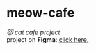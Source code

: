 # meow-cafe
<em> 🐱 cat cafe project </em>
<br>
project on <b>Figma</b>: [click here.](https://www.figma.com/file/sb7M9eGnFnXyo9pfk1ODcu/Cat-Cafe-Project?node-id=0%3A1)
